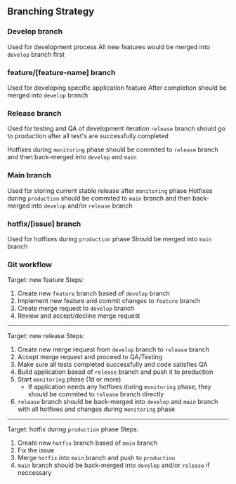 ## Branching Strategy

### Develop branch

Used for development process
All new features would be merged into `develop` branch first

### feature/[feature-name] branch

Used for developing specific application feature
After completion should be merged into `develop` branch

### Release branch

Used for testing and QA of development iteration
`release` branch should go to production after all test's are successfully completed

Hotfixes during `monitoring` phase should be commited to `release` branch and then back-merged into `develop` and `main`

### Main branch

Used for storing current stable release after `monitoring` phase
Hotfixes during `production` should be commited to `main` branch and then back-merged into `develop` and/or `release` branch

### hotfix/[issue] branch

Used for hotfixes during `production` phase
Should be merged into `main` branch

### Git workflow

Target: new feature
Steps:
1. Create new `feature` branch based of `develop` branch
2. Implement new feature and commit changes to `feature` branch
3. Create merge request to `develop` branch
4. Review and accept/decline merge request

---

Target: new release
Steps:
1. Create new merge request from `develop` branch to `release` branch
2. Accept merge request and proceed to QA/Testing
3. Make sure all tests completed successfully and code satisfies QA
4. Build application based of `release` branch and push it to production
5. Start `monitoring` phase (1d or more)
    - If application needs any hotfixes during `monitoring` phase, they should be commited to `release` branch directly
6. `release` branch should be back-merged into `develop` and `main` branch with all hotfixes and changes during `monitoring` phase

--- 

Target: hotfix during `production` phase
Steps:
1. Create new `hotfix` branch based of `main` branch
2. Fix the issue
3. Merge `hotfix` into `main` branch and push to `production`
4. `main` branch should be back-merged into `develop` and/or `release` if neccessary 
 
